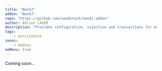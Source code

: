 ```yaml
---
title: "Neo4J"
addon: "Neo4J"
repo: "https://github.com/seedstack/neo4j-addon"
author: Adrien LAUER
description: "Provides configuration, injection and transactions for embedded Neo4J databases."
tags:
    - persistence
zones:
    - Addons
noMenu: true    
---
```


Coming soon...